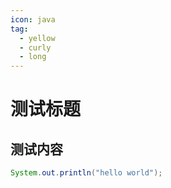 ```yaml
---
icon: java
tag:
  - yellow
  - curly
  - long
---
```


# 测试标题

## 测试内容

```java
System.out.println("hello world");
```